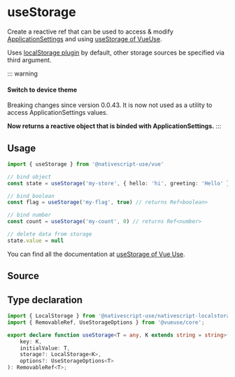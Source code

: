 <script setup>
import Source from '../../.vitepress/theme/components/Source.vue'
</script>

# useStorage

Create a reactive ref that can be used to access & modify [ApplicationSettings](https://docs.nativescript.org/core/application-settings) and using [useStorage of VueUse](https://vueuse.org/core/useStorage/#usestorage).

Uses [localStorage plugin](https://github.com/NativeScript-Use/NativeScript-Use/blob/main/packages/nativescript-localstorage/README.md) by default, other storage sources be specified via third argument.

::: warning
#### Switch to device theme

Breaking changes since version 0.0.43. It is now not used as a utility to access ApplicationSettings values. 

**Now returns a reactive object that is binded with ApplicationSettings.**
:::

## Usage

```ts
import { useStorage } from '@nativescript-use/vue'

// bind object
const state = useStorage('my-store', { hello: 'hi', greeting: 'Hello' })

// bind boolean
const flag = useStorage('my-flag', true) // returns Ref<boolean>

// bind number
const count = useStorage('my-count', 0) // returns Ref<number>

// delete data from storage
state.value = null
```

You can find all the documentation at [useStorage of Vue Use](https://vueuse.org/core/useStorage/#usestorage).

## Source
<Source source="useStorage"/>

## Type declaration

```ts
import { LocalStorage } from '@nativescript-use/nativescript-localstorage';
import { RemovableRef, UseStorageOptions } from '@vueuse/core';

export declare function useStorage<T = any, K extends string = string>(
    key: K, 
    initialValue: T,
    storage?: LocalStorage<K>, 
    options?: UseStorageOptions<T>
): RemovableRef<T>;
```